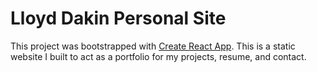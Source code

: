 # Lloyd Dakin Personal Site

This project was bootstrapped with [Create React App](https://github.com/facebook/create-react-app).
This is a static website I built to act as a portfolio for my projects, resume, and contact. 
